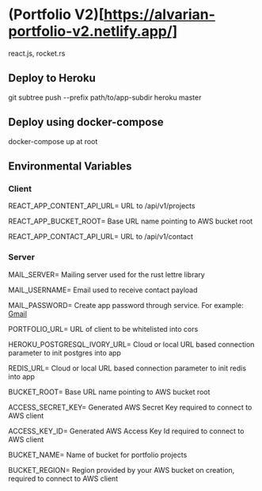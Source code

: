 # (Portfolio V2)[https://alvarian-portfolio-v2.netlify.app/]
react.js, rocket.rs

## Deploy to Heroku
git subtree push --prefix path/to/app-subdir heroku master

## Deploy using docker-compose
docker-compose up at root

## Environmental Variables
### Client
REACT_APP_CONTENT_API_URL= URL to /api/v1/projects

REACT_APP_BUCKET_ROOT= Base URL name pointing to AWS bucket root

REACT_APP_CONTACT_API_URL= URL to /api/v1/contact

### Server
MAIL_SERVER= Mailing server used for the rust lettre library

MAIL_USERNAME= Email used to receive contact payload

MAIL_PASSWORD= Create app password through service. For example: [Gmail](https://support.google.com/accounts/answer/185833?hl=en)

PORTFOLIO_URL= URL of client to be whitelisted into cors

HEROKU_POSTGRESQL_IVORY_URL= Cloud or local URL based connection parameter to init postgres into app

REDIS_URL= Cloud or local URL based connection parameter to init redis into app

BUCKET_ROOT= Base URL name pointing to AWS bucket root

ACCESS_SECRET_KEY= Generated AWS Secret Key required to connect to AWS client

ACCESS_KEY_ID= Generated AWS Access Key Id required to connect to AWS client

BUCKET_NAME= Name of bucket for portfolio projects

BUCKET_REGION= Region provided by your AWS bucket on creation, required to connect to AWS client


